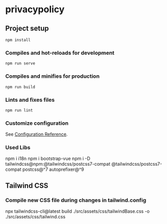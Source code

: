 # privacypolicy

## Project setup
```
npm install
```

### Compiles and hot-reloads for development
```
npm run serve
```

### Compiles and minifies for production
```
npm run build
```

### Lints and fixes files
```
npm run lint
```

### Customize configuration
See [Configuration Reference](https://cli.vuejs.org/config/).

### Used Libs
npm i i18n
npm i bootstrap-vue
npm i -D tailwindcss@npm:@tailwindcss/postcss7-compat @tailwindcss/postcss7-compat postcss@^7 autoprefixer@^9


## Tailwind CSS
### Compile new CSS file during changes in tailwind.config
npx tailwindcss-cli@latest build ./src/assets/css/tailwindBase.css -o ./src/assets/css/tailwind.css